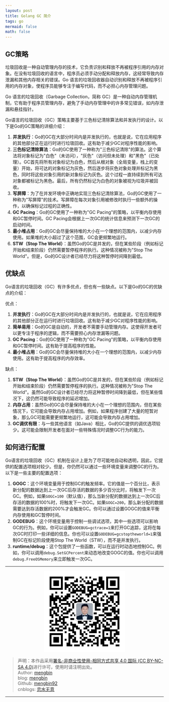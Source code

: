 ```yaml
---
layout: post
title: Golang GC 简介
tags: go 
mermaid: false
math: false
---  
```


## GC策略  

垃圾回收是一种自动管理内存的技术，它负责识别和释放不再被程序引用的内存对象。在没有垃圾回收的语言中，程序员必须手动分配和释放内存，这经常导致内存泄漏和其他内存相关的错误。Go 语言的垃圾回收器自动识别和释放不再被程序引用的内存对象，使程序员能够专注于编写代码，而不必担心内存管理问题。

Go 语言的垃圾回收（Garbage Collection，简称 GC）是一种自动内存管理机制，它有助于程序员管理内存，避免了手动内存管理中的许多常见错误，如内存泄漏和悬挂指针。  

Go语言的垃圾回收（GC）策略主要基于三色标记清除算法和并发执行的设计。以下是Go的GC策略的详细介绍：

1. **并发执行**：Go的GC在大部分时间内是并发执行的，也就是说，它在应用程序的其他部分正在运行时进行垃圾回收。这有助于减少GC对程序性能的影响。
2. **三色标记清除算法**：Go的GC使用了一种称为"三色标记清除"的算法。这个算法将对象标记为"白色"（未访问），"灰色"（访问但未处理）和"黑色"（已处理）。GC首先将所有对象标记为白色，然后从根对象（全局变量，栈上的变量）开始，将可达的对象标记为灰色，然后逐步将灰色对象处理并标记为黑色，同时将这些对象引用的新对象标记为灰色。这个过程一直持续到所有可达对象都被标记为黑色。最后，所有仍然标记为白色的对象被视为垃圾并被回收。
3. **写屏障**：为了在并发环境中正确地实现三色标记清除算法，Go的GC使用了一种称为"写屏障"的技术。写屏障在每次对象引用被修改时执行一些额外的操作，以确保标记过程的正确性。
4. **GC Pacing**：Go的GC使用了一种称为"GC Pacing"的策略，以平衡内存使用和GC暂停时间。GC Pacing会根据上一次GC的统计信息来预测下一次GC的启动时间。
5. **最小堆占用**：Go的GC会尽量保持堆的大小在一个理想的范围内，以减少内存使用。如果堆的大小超过了这个范围，GC会更频繁地运行。
6. **STW（Stop The World）**：虽然Go的GC是并发的，但在某些阶段（例如标记开始和结束阶段）仍然需要暂停程序的执行。这种情况被称为"Stop The World"。但是，Go的GC设计者已经尽力将这种暂停时间降到最低。

## 优缺点  

Go语言的垃圾回收（GC）有许多优点，但也有一些缺点。以下是Go的GC的优缺点的介绍：

优点：

1. **并发执行**：Go的GC在大部分时间内是并发执行的，也就是说，它在应用程序的其他部分正在运行时进行垃圾回收。这有助于减少GC对程序性能的影响。
2. **简单易用**：Go的GC是自动的，开发者不需要手动管理内存。这使得开发者可以更专注于程序的逻辑，而不需要担心内存泄漏等问题。
3. **GC Pacing**：Go的GC使用了一种称为"GC Pacing"的策略，以平衡内存使用和GC暂停时间。这有助于提高程序的性能。
4. **最小堆占用**：Go的GC会尽量保持堆的大小在一个理想的范围内，以减少内存使用。这有助于提高程序的内存效率。

缺点：

1. **STW（Stop The World）**：虽然Go的GC是并发的，但在某些阶段（例如标记开始和结束阶段）仍然需要暂停程序的执行。这种情况被称为"Stop The World"。虽然Go的GC设计者已经尽力将这种暂停时间降到最低，但在某些情况下，这仍然可能导致程序的延迟增加。
2. **内存占用**：虽然Go的GC会尽量保持堆的大小在一个理想的范围内，但在某些情况下，它可能会导致内存占用增加。例如，如果程序创建了大量的短暂对象，那么GC可能需要更频繁地运行，这可能会导致内存占用增加。
3. **GC调优有限**：与一些其他语言（如Java）相比，Go的GC提供的调优选项较少。这可能会限制开发者在面对一些特殊情况时调整GC行为的能力。

## 如何进行配置

Go语言的垃圾回收（GC）机制在设计上是为了尽可能地自动和透明，因此，它提供的配置选项相对较少。但是，你仍然可以通过一些环境变量来调整GC的行为。以下是一些主要的配置选项：

1. **GOGC**：这个环境变量用于控制GC的触发频率。它的值是一个百分比，表示新分配的数据达到上一次GC后存活的数据的多少百分比时，将触发下一次GC。例如，如果`GOGC=100`（默认值），那么当新分配的数据达到上一次GC后存活的数据的100%时，将触发下一次GC。如果`GOGC=200`，那么新分配的数据需要达到存活数据的200%才会触发GC。你可以通过设置GOGC的值来平衡内存使用和GC暂停时间。
2. **GODEBUG**：这个环境变量用于控制一些调试选项，其中一些选项可以影响GC的行为。例如，你可以设置`GODEBUG=gctrace=1`来打开GC追踪，这将在每次GC时打印一些详细的信息。你也可以设置`GODEBUG=gcstoptheworld=1`来强制GC在标记阶段使用Stop The World（STW），而不是并发执行。
3. **runtime/debug**：这个包提供了一些函数，可以在运行时动态地控制GC。例如，你可以调用`debug.SetGCPercent`来动态地改变GOGC的值。你也可以调用`debug.FreeOSMemory`来立即触发一次GC。

---

<div align="center">
  <img src="../img/qrcode_wechat.jpg" alt="孟斯特">
</div>

> 声明：本作品采用[署名-非商业性使用-相同方式共享 4.0 国际 (CC BY-NC-SA 4.0)](https://creativecommons.org/licenses/by-nc-sa/4.0/deed.zh)进行许可，使用时请注明出处。  
> Author: [mengbin](mengbin1992@outlook.com)  
> blog: [mengbin](https://mengbin.top)  
> Github: [mengbin92](https://mengbin92.github.io/)  
> cnblogs: [恋水无意](https://www.cnblogs.com/lianshuiwuyi/)  

---
